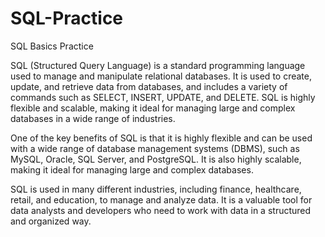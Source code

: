 # SQL-Practice
SQL Basics Practice

SQL (Structured Query Language) is a standard programming language used to manage and manipulate relational databases. It is used to create, update, and retrieve data from databases, and includes a variety of commands such as SELECT, INSERT, UPDATE, and DELETE. SQL is highly flexible and scalable, making it ideal for managing large and complex databases in a wide range of industries.

One of the key benefits of SQL is that it is highly flexible and can be used with a wide range of database management systems (DBMS), such as MySQL, Oracle, SQL Server, and PostgreSQL. It is also highly scalable, making it ideal for managing large and complex databases.

SQL is used in many different industries, including finance, healthcare, retail, and education, to manage and analyze data. It is a valuable tool for data analysts and developers who need to work with data in a structured and organized way.
